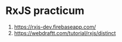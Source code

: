 # RxJS practicum

1. https://rxjs-dev.firebaseapp.com/
2. https://webdraftt.com/tutorial/rxjs/distinct
